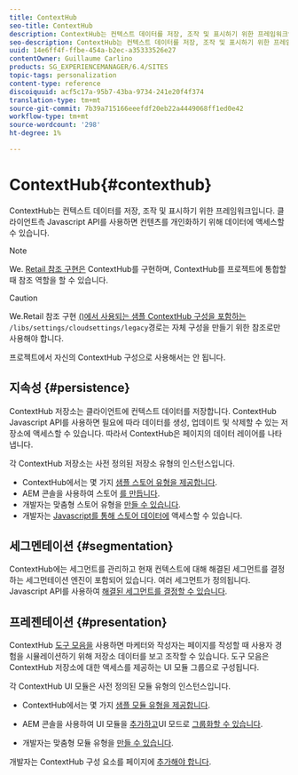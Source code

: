 ```yaml
---
title: ContextHub
seo-title: ContextHub
description: ContextHub는 컨텍스트 데이터를 저장, 조작 및 표시하기 위한 프레임워크입니다
seo-description: ContextHub는 컨텍스트 데이터를 저장, 조작 및 표시하기 위한 프레임워크입니다
uuid: 14e6ff4f-ffbe-454a-b2ec-a35333526e27
contentOwner: Guillaume Carlino
products: SG_EXPERIENCEMANAGER/6.4/SITES
topic-tags: personalization
content-type: reference
discoiquuid: acf5c17a-95b7-43ba-9734-241e20f4f374
translation-type: tm+mt
source-git-commit: 7b39a715166eeefdf20eb22a4449068ff1ed0e42
workflow-type: tm+mt
source-wordcount: '298'
ht-degree: 1%

---
```



# ContextHub{#contexthub}

ContextHub는 컨텍스트 데이터를 저장, 조작 및 표시하기 위한 프레임워크입니다. 클라이언트측 Javascript API를 사용하면 컨텐츠를 개인화하기 위해 데이터에 액세스할 수 있습니다.

>[!NOTE]
>
>We. [Retail 참조 구현은](/help/sites-developing/we-retail.md) ContextHub를 구현하며, ContextHub를 프로젝트에 통합할 때 참조 역할을 할 수 있습니다.

>[!CAUTION]
>
>We.Retail 참조 구현 [()에서 사용되는 샘플 ContextHub 구성을 포함하는](/help/sites-developing/we-retail.md) `/libs/settings/cloudsettings/legacy`경로는 자체 구성을 만들기 위한 참조로만 사용해야 합니다.
>
>프로젝트에서 자신의 ContextHub 구성으로 사용해서는 안 됩니다.

## 지속성 {#persistence}

ContextHub 저장소는 클라이언트에 컨텍스트 데이터를 저장합니다. ContextHub Javascript API를 사용하면 필요에 따라 데이터를 생성, 업데이트 및 삭제할 수 있는 저장소에 액세스할 수 있습니다. 따라서 ContextHub은 페이지의 데이터 레이어를 나타냅니다.

각 ContextHub 저장소는 사전 정의된 저장소 유형의 인스턴스입니다.

* ContextHub에서는 몇 가지 [샘플 스토어 유형을 제공합니다](/help/sites-developing/ch-samplestores.md).
* AEM 콘솔을 사용하여 스토어 [를 만듭니다](/help/sites-administering/contexthub-config.md#creating-a-contexthub-store).
* 개발자는 맞춤형 스토어 유형을 [만들 수 있습니다](/help/sites-developing/ch-extend.md#creating-custom-store-candidates).
* 개발자는 [Javascript를 통해 스토어 데이터에](/help/sites-developing/ch-adding.md#interacting-with-contexthub-stores) 액세스할 수 있습니다.

## 세그멘테이션 {#segmentation}

ContextHub에는 세그먼트를 관리하고 현재 컨텍스트에 대해 해결된 세그먼트를 결정하는 세그먼테이션 엔진이 포함되어 있습니다. 여러 세그먼트가 정의됩니다. Javascript API를 사용하여 [해결된 세그먼트를 결정할 수 있습니다](/help/sites-developing/ch-adding.md#determining-resolved-contexthub-segments).

## 프레젠테이션 {#presentation}

ContextHub [도구 모음을](/help/sites-authoring/ch-previewing.md) 사용하면 마케터와 작성자는 페이지를 작성할 때 사용자 경험을 시뮬레이션하기 위해 저장소 데이터를 보고 조작할 수 있습니다. 도구 모음은 ContextHub 저장소에 대한 액세스를 제공하는 UI 모듈 그룹으로 구성됩니다.

각 ContextHub UI 모듈은 사전 정의된 모듈 유형의 인스턴스입니다.

* ContextHub에서는 몇 가지 [샘플 모듈 유형을 제공합니다](/help/sites-developing/ch-samplemodules.md).
* AEM 콘솔을 사용하여 UI 모듈을 [추가하고](/help/sites-administering/contexthub-config.md#adding-a-ui-module)UI 모드로 [그룹화할 수 있습니다](/help/sites-administering/contexthub-config.md#adding-a-ui-mode).

* 개발자는 맞춤형 모듈 유형을 [만들 수 있습니다](/help/sites-developing/ch-extend.md#creating-contexthub-ui-module-types).

개발자는 ContextHub 구성 요소를 페이지에 [추가해야 합니다](/help/sites-developing/ch-adding.md).
